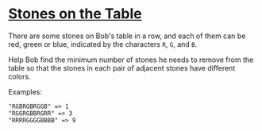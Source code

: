 # [Stones on the Table](https://www.codewars.com/kata/stones-on-the-table "https://www.codewars.com/kata/5f70e4cce10f9e0001c8995a")

There are some stones on Bob's table in a row, and each of them can be red, green or blue, indicated by the characters `R`, `G`, and `B`.

Help Bob find the minimum number of stones he needs to remove from the table so that the stones in each pair of adjacent stones have different colors.

Examples:

```
"RGBRGBRGGB" => 1
"RGGRGBBRGRR" => 3
"RRRRGGGGBBBB" => 9
```
